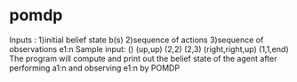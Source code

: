 # pomdp
Inputs :
1)initial belief state b(s) 
2)sequence of actions 
3)sequence of observations e1:n
Sample input:
() (up,up) (2,2)
(2,3) (right,right,up) (1,1,end)
The program will compute and print out the belief state of the agent after performing a1:n and observing e1:n by POMDP
